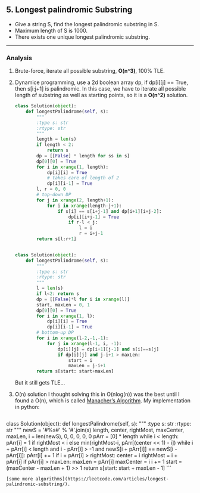 ## 5. Longest palindromic Substring

- Give a string S, find the longest palindromic substring in S.
- Maximum length of S is 1000.
- There exists one unique longest palindromic substring.

---

### Analysis

1. Brute-force, iterate all possible substring, **O(n^3)**, 100% TLE.

2. Dynamice programming, use a 2d boolean array dp, if dp[i][j] == True, then s[i:j+1] is palindromic. In this case, we have to iterate all possible length of substring as well as starting points, so it is a **O(n^2)** solution.

    ```python
    class Solution(object):
        def longestPalindrome(self, s):
            """
            :type s: str
            :rtype: str
            """
            length = len(s)
            if length < 2:
                return s
            dp = [[False] * length for ss in s]
            dp[0][0] = True
            for i in xrange(1, length):
                dp[i][i] = True
                # takes care of length of 2
                dp[i][i-1] = True
            l, r = 0, 0
            # top-down DP
            for j in xrange(2, length+1):
                for i in xrange(length-j+1):
                    if s[i] == s[i+j-1] and dp[i+1][i+j-2]:
                        dp[i][i+j-1] = True
                        if r-l < j:
                            l = i
                            r = i+j-1
            return s[l:r+1]


    class Solution(object):
        def longestPalindrome(self, s):
            """
            :type s: str
            :rtype: str
            """
            l = len(s)
            if l<2: return s
            dp = [[False]*l for i in xrange(l)]
            start, maxLen = 0, 1
            dp[0][0] = True
            for i in xrange(1, l):
                dp[i][i] = True
                dp[i][i-1] = True
            # bottom-up DP
            for i in xrange(l-2,-1,-1):
                for j in xrange(l-1, i, -1):
                    dp[i][j] = dp[i+1][j-1] and s[i]==s[j]
                    if dp[i][j] and j-i+1 > maxLen:
                        start = i
                        maxLen = j-i+1
            return s[start: start+maxLen]
    ```

    But it still gets TLE...

3. O(n) solution
    I thought solving this in O(nlog(n)) was the best until I found a O(n), which is called [Manacher’s Algorithm](http://articles.leetcode.com/longest-palindromic-substring-part-ii). My implementation in python:

    ```python
class Solution(object):
    def longestPalindrome(self, s):
        """
        :type s: str
        :rtype: str
        """
        newS = '#%s#' % '#'.join(s)
        length, center, rightMost, maxCenter, maxLen, i = len(newS), 0, 0, 0, 0, 0
        pArr = [0] * length
        while i < length:
            pArr[i] = 1 if rightMost < i else min(rightMost-i, pArr[(center << 1) - i])
            while i + pArr[i] < length and i - pArr[i] > -1 and newS[i + pArr[i]] == newS[i - pArr[i]]:
                pArr[i] += 1
            if i + pArr[i] > rightMost:
                center = i
                rightMost = i + pArr[i]
                if pArr[i] > maxLen:
                    maxLen = pArr[i]
                    maxCenter = i
            i += 1
        start = (maxCenter - maxLen + 1) >> 1
        return s[start: start + maxLen - 1]
    ```

    [some more algorithms](https://leetcode.com/articles/longest-palindromic-substring/).
